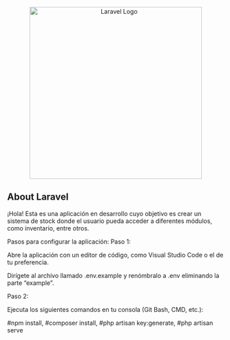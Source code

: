 <p align="center"><a href="https://laravel.com" target="_blank"><img src="https://raw.githubusercontent.com/laravel/art/master/logo-lockup/5%20SVG/2%20CMYK/1%20Full%20Color/laravel-logolockup-cmyk-red.svg" width="400" alt="Laravel Logo"></a></p>


## About Laravel
¡Hola! Esta es una aplicación en desarrollo cuyo objetivo es crear un sistema de stock donde el usuario pueda acceder a diferentes módulos, como inventario, entre otros.

Pasos para configurar la aplicación:
Paso 1:

Abre la aplicación con un editor de código, como Visual Studio Code o el de tu preferencia.

Dirígete al archivo llamado .env.example y renómbralo a .env eliminando la parte “example”.

Paso 2:

Ejecuta los siguientes comandos en tu consola (Git Bash, CMD, etc.):

#npm install,
#composer install,
#php artisan key:generate,
#php artisan serve
